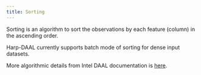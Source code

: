```yaml
---
title: Sorting 
---
```


Sorting is an algorithm to sort the observations by each feature (column) in the ascending order.

Harp-DAAL currently supports batch mode of sorting for dense input datasets.

More algorithmic details from Intel DAAL documentation is [here](https://software.intel.com/en-us/daal-programming-guide-details-17).

